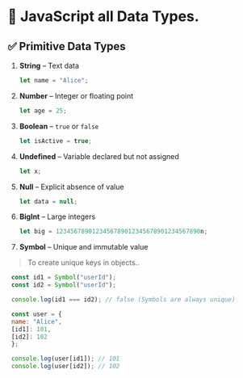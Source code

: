 # 🔹 JavaScript all Data Types. 


## ✅ Primitive Data Types 

1. **String** – Text data  
   ```js
   let name = "Alice";
   ```

2. **Number** – Integer or floating point  
   ```js
   let age = 25;
   ```

3. **Boolean** – `true` or `false`  
   ```js
   let isActive = true;
   ```

4. **Undefined** – Variable declared but not assigned  
   ```js
   let x;
   ```

5. **Null** – Explicit absence of value  
   ```js
   let data = null;
   ```

6. **BigInt** – Large integers  
   ```js
   let big = 1234567890123456789012345678901234567890n;
   ```

7. **Symbol** – Unique and immutable value  

> To create unique keys in objects..

   ```js
    const id1 = Symbol("userId");
    const id2 = Symbol("userId");

    console.log(id1 === id2); // false (Symbols are always unique)

    const user = {
    name: "Alice",
    [id1]: 101,
    [id2]: 102
    };

    console.log(user[id1]); // 101
    console.log(user[id2]); // 102




